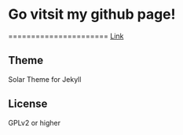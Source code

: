 # Go vitsit my github page!
======================
[Link](jeakyungc.github.io)

**Theme**
---
Solar Theme for Jekyll

**License**
---

GPLv2 or higher
